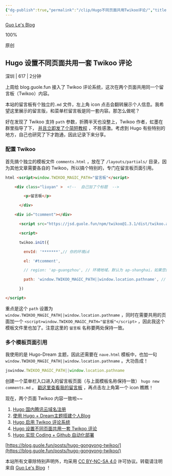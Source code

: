 ```yaml
---
{"dg-publish":true,"permalink":"/clip/Hugo不同页面共用Twikoo评论/","title":"Hugo 设置不同页面共用一套 Twikoo 评论 | Guo Le's Blog"}
---
```


[Guo Le's Blog](https://blog.guole.fun/posts/hugo-gongyong-twikoo/)

100%

原创

## Hugo 设置不同页面共用一套 Twikoo 评论

深圳 | 617 | 2分钟

上周给 blog.guole.fun 接入了 Twikoo 评论系统，这次在两个页面共用同一个留言板（Twikoo）内容。

本站的留言板有个独立的`.md` 文件，左上角 icon 点击会翻转展示个人信息。我希望这里展示的留言版，和菜单栏留言板是同一套内容。那怎么做呢？

好在发现了 Twikoo 支持 `path` 参数，折腾半天也没整上，Twikoo 作者，虹墨在群里指导了下， [并且立即发了个简短教程](https://www.imaegoo.com/2021/twikoo-path/ "点此查看 iMaeGoo 关于 Twikoo 多个页面共用的说明") ，不胜感激。考虑到 Hugo 有些特别的地方，自己也研究了下才跑通，因此记录下来分享。

### 配置 Twikoo

首先搞个独立的模板文件 `comments.html` ，放在了 `/layouts/partials/` 目录，因为其他文章需要各自的 Twikoo，所以搞个特别的，专门在留言板页面引用。

```html
html <script>window.TWIKOO_MAGIC_PATH="留言板"</script>

    <div class="liuyan" >  <!--  自己加了个标题  --> 

        <p>留言板</p>

      </div>

    <div id="tcomment"></div>

      <script src="https://jsd.guole.fun/npm/twikoo@1.3.1/dist/twikoo.all.min.js"></script>

      <script>

      twikoo.init({

        envId: '*******',// 你的环境id

        el: '#tcomment',

        // region: 'ap-guangzhou', // 环境地域，默认为 ap-shanghai，如果您的环境地域不是上海，需传此参数

        path: 'window.TWIKOO_MAGIC_PATH||window.location.pathname', // 用于区分不同文章的自定义 js 路径，如果您的文章路径不是 location.pathname，需传此参数

      })

</script>
```

重点是这个 `path` 设置为 `window.TWIKOO_MAGIC_PATH||window.location.pathname` ，同时在需要共用的页面加一个 `<script>window.TWIKOO_MAGIC_PATH="留言板"</script>` ，因此我这个模板文件里也加了。注意这里的 `留言板` 名称要两处保持一致。

### 多个模板页面引用

我使用的是 Hugo-Dream 主题，因此还需要在 `nave.html` 模板中，也加一句 `window.TWIKOO_MAGIC_PATH||window.location.pathname` 。大功告成！

```js
jswindow.TWIKOO_MAGIC_PATH||window.location.pathname
```

创建一个菜单栏入口进入的留言板页面（与上面模板名称保持一致） `hugo new comments.md` 。 [戳这里查看我的留言板](https://blog.guole.fun/message/ "戳这里查看我的留言板") ，再点击左上角第一个 icon 瞧瞧！

现在，两个页面 Twikoo 内容一致啦~~

1. [Hugo 国内腾讯云域名注册](https://blog.guole.fun/posts/blog-yuming/ "Hugo 国内腾讯云域名注册")
2. [使用 Hugo + Dream主题搭建个人Blog](https://blog.guole.fun/posts/hugo-blog/ "Hugo搭建个人Blog")
3. [Hugo 启用 Twikoo 评论系统](https://blog.guole.fun/posts/hugo-twikoo/ "Hugo 启用 Twikoo 评论系统")
4. [Hugo 设置不同页面共用一套 Twikoo 评论](https://blog.guole.fun/posts/hugo-gongyong-twikoo/ "Hugo 设置不同页面共用一套 Twikoo 评论")
5. [Hugo 实现 Coding + Github 自动化部署](https://blog.guole.fun/posts/hugo-coding-github/ "Hugo 实现 Coding + Github 自动化部署")


[https://blog.guole.fun/posts/hugo-gongyong-twikoo/](https://blog.guole.fun/posts/hugo-gongyong-twikoo/)

本站所有文章除特别声明外，均采用 [CC BY-NC-SA 4.0](https://creativecommons.org/licenses/by-nc-sa/4.0/) 许可协议。转载请注明来自 [Guo Le's Blog](https://blog.guole.fun/) ！

